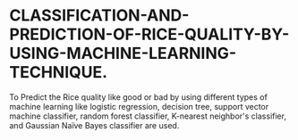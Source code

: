 # CLASSIFICATION-AND-PREDICTION-OF-RICE-QUALITY-BY-USING-MACHINE-LEARNING-TECHNIQUE.
To Predict the Rice quality like good or bad by using different types of machine learning like logistic regression, decision tree, support vector machine classifier, random forest classifier, K-nearest neighbor's classifier, and Gaussian Naïve Bayes classifier are used.
